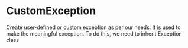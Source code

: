 # CustomException
Create user-defined or custom exception as per our needs. It is used to make the meaningful exception. To do this, we need to inherit Exception class
